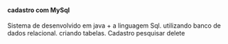 #### cadastro com MySql
Sistema de desenvolvido em java + a linguagem Sql. utilizando banco de dados relacional. criando tabelas.
Cadastro
pesquisar
delete
